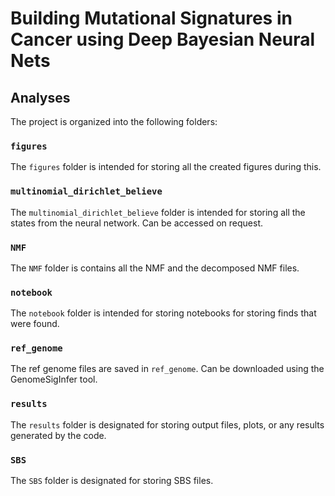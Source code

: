# Building Mutational Signatures in Cancer using Deep Bayesian Neural Nets

## Analyses

The project is organized into the following folders:

### `figures`

The `figures` folder is intended for storing all the created figures during this.

### `multinomial_dirichlet_believe`

The `multinomial_dirichlet_believe` folder is intended for storing all the states from the neural network. Can be accessed on request.

### `NMF`

The `NMF` folder is contains all the NMF and the decomposed NMF files.

### `notebook`

The `notebook` folder is intended for storing notebooks for storing finds that were found.

### `ref_genome`

The ref genome files are saved in `ref_genome`. Can be downloaded using the GenomeSigInfer tool.

### `results`

The `results` folder is designated for storing output files, plots, or any results generated by the code.

### `SBS`

The `SBS` folder is designated for storing SBS files.
